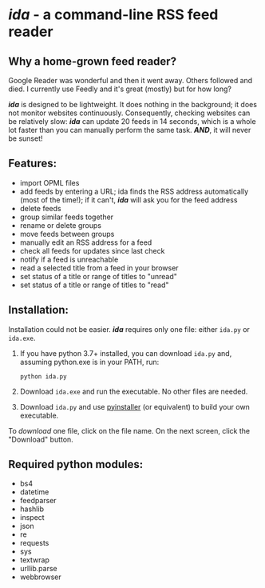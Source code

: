 # **_ida_ - a command-line RSS feed reader**

## **Why a home-grown feed reader?**
Google Reader was wonderful and then it went away. Others followed and died. I currently use Feedly and it's great (mostly) but for how long?

**_ida_** is designed to be lightweight. It does nothing in the background; it does not monitor websites continuously. Consequently, checking websites can be relatively slow: **_ida_** can update 20 feeds in 14 seconds, which is a whole lot faster than you can manually perform the same task. **_AND_**, it will never be sunset!

## **Features:**
- import OPML files
- add feeds by entering a URL; ida finds the RSS address automatically (most of the time!); if it can't, **_ida_** will ask you for the feed address
- delete feeds
- group similar feeds together
- rename or delete groups
- move feeds between groups
- manually edit an RSS address for a feed
- check all feeds for updates since last check
- notify if a feed is unreachable
- read a selected title from a feed in your browser
- set status of a title or range of titles to "unread"
- set status of a title or range of titles to "read"

## **Installation:**
Installation could not be easier. **_ida_** requires only one file: either `ida.py` or `ida.exe`.

1. If you have python 3.7+ installed, you can download `ida.py` and, assuming python.exe is in your PATH, run:

    `python ida.py`

2. Download `ida.exe` and run the executable. No other files are needed.

3. Download `ida.py` and use [pyinstaller](https://www.pyinstaller.org/) (or equivalent) to build your own executable.

To _download_ one file, click on the file name. On the next screen, click the "Download" button.

## **Required python modules:**
- bs4
- datetime
- feedparser
- hashlib
- inspect
- json
- re
- requests
- sys
- textwrap
- urllib.parse
- webbrowser
